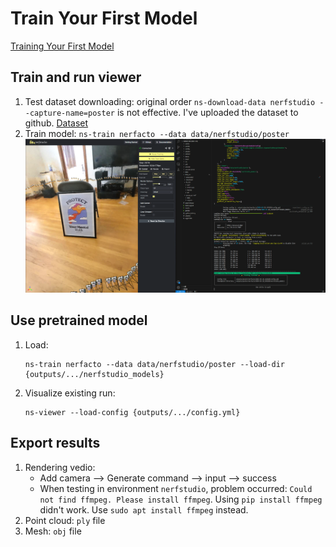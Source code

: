 # Train Your First Model

[Training Your First Model](https://docs.nerf.studio/quickstart/first_nerf.html)

## Train and run viewer

1. Test dataset downloading: original order `ns-download-data nerfstudio --capture-name=poster` is not effective. I've uploaded the dataset to github. [Dataset](https://github.com/Everett492/Group_GS/tree/main/nerf_first_model/data/nerfstudio/poster)
2. Train model: `ns-train nerfacto --data data/nerfstudio/poster`
    ![Training](./image_note/First_Training.png)

## Use pretrained model

1. Load:

    ```text
    ns-train nerfacto --data data/nerfstudio/poster --load-dir {outputs/.../nerfstudio_models}
    ```

2. Visualize existing run:

    ```text
    ns-viewer --load-config {outputs/.../config.yml}
    ```

## Export results

1. Rendering vedio:
    - Add camera --> Generate command --> input --> success
    - When testing in environment `nerfstudio`, problem occurred: `Could not find ffmpeg. Please install ffmpeg`. Using `pip install ffmpeg` didn't work. Use `sudo apt install ffmpeg` instead.
2. Point cloud: `ply` file
3. Mesh: `obj` file
